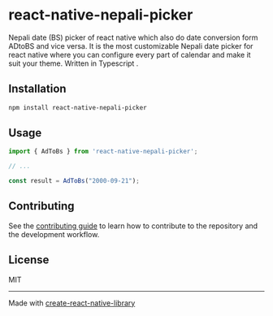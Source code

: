 # react-native-nepali-picker

Nepali date (BS) picker of react native which also do date conversion form ADtoBS and vice versa. It is the most customizable Nepali date picker for react native where you can configure every part of calendar and make it suit your theme. Written in Typescript .

## Installation

```sh
npm install react-native-nepali-picker
```

## Usage

```js
import { AdToBs } from 'react-native-nepali-picker';

// ...

const result = AdToBs("2000-09-21");
```

## Contributing

See the [contributing guide](CONTRIBUTING.md) to learn how to contribute to the repository and the development workflow.

## License

MIT

---

Made with [create-react-native-library](https://github.com/callstack/react-native-builder-bob)
